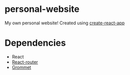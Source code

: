 # personal-website
My own personal website!
Created using [create-react-app](https://github.com/facebook/create-react-app)

# Dependencies
- React
- [React-router](https://reactrouter.com/)
- [Grommet](https://github.com/grommet/grommet)